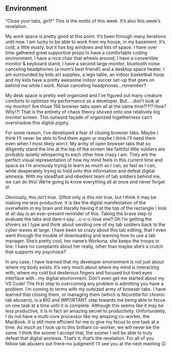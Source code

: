 ## Environment

“Close your tabs, girl!!” This is the motto of this week. It’s also this week’s revelation. 

My work space is pretty good at this point. It’s been through many iterations until now. I am lucky to be able to work from my house, in my basement. It’s cold, a little musty, but it has big windows and lots of space. I have over time gathered great supportive props to have a comfortable coding environment. I have a nice chair that wheels around, I have a convertible monitor & keyboard stand, I have a second large monitor, bluetooth noise canceling headphones (a mom’s best friend!) and a desktop space heater. I am surrounded by kids art supplies, a lego table, an indoor basketball hoop and my kids have a pretty awesome indoor soccer set-up that goes on behind me while I work. Noise canceling headphones…remember?

My desk space is pretty well organized and I’ve figured out many creature comforts to optimize my performance as a developer. But…..don’t look at my monitor! Are those 156 browser tabs open all at the same time?!?!? How? Why!?! That is the entirety of chaos theory shoved onto one relatively big monitor screen. This outward façade of organized togetherness can’t overshadow this digital pigsty. 

For some reason, I’ve developed a fear of closing browser tabs. Maybe I think I’ll never be able to find them again or maybe I think I’ll need them even when I most likely won’t. My army of open browser tabs that so diligently stand the line at the top of the screen like faithful little soldiers are probably quietly whispering to each other how crazy I am. They are the perfect visual representation of how my mind feels in this current time and space as I’m anxiously trying to learn as much as I can, as fast as I can, while desperately trying to hold onto this information and defeat digital amnesia. With my steadfast and obedient team of tab soldiers behind me, we can do this! We’re going to know everything all at once and never forget it! 

Obviously, this isn’t true. 😔Not only is this not true, but I think it may be making me less productive. It is like the digital manifestation of the overwhelm in my brain and literally having it at the top of the rectangle I look at all day is an ever-present reminder of this. Taking the brave step to evaluate the tabs and dare-I-say….c-c-c-lose one? Oh I’m getting the shivers as I type and think about sending one of my tab soldiers back to the cyber waves at large. I have been so crazy about this tab editing, that I even went through the trouble of downloading and learning how to use a tab manager. She’s pretty cool, her name’s Workona, she keeps the troops in line. I have no complaints about her really, other than maybe she’s a crutch that supports my psychosis? 

In any case, I have learned that my developer environment is not just about where my body exists. It’s very much about where my mind is interacting with, where my cold but dexterous fingers and focused but tired eyes interface with…my digital environment. Don’t even get me started about my VS Code! The first step to overcoming any problem is admitting you have a problem. I’m coming to terms with my outsized army of browser tabs. I have learned that closing them, or managing them (which is Nicorette for chronic tab abusers), is a BIG and IMPORTANT step towards me being able to focus on one task at a time until it is complete. Although this seems like it may be less productive, it is in fact an amazing secret to productivity. Unfortunately, I do not have a multi-core processor like my amazing co-worker, the MacBook. It is still more efficient for me to give my focus to one task at a time. As much as I look up to this brilliant co-worker, we will never be the same. I think the sooner I accept that, the sooner I will be able to truly defeat that digital amnesia. That’s it, that’s the revelation. For all of you fellow tab abusers out there–no judgment! I’ll see you at the next meeting 😉
